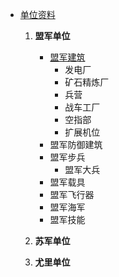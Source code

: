 - [单位资料](复仇时刻资料)

  1. **盟军单位**
      * [盟军建筑](盟军步兵)
        - 发电厂
        - 矿石精炼厂
        - 兵营
        - 战车工厂
        - 空指部
        - 扩展机位
      * 盟军防御建筑
      * 盟军步兵
        - 盟军大兵
      * 盟军载具
      * 盟军飞行器
      * 盟军海军
      * 盟军技能

  2. **苏军单位**

  3. **尤里单位**